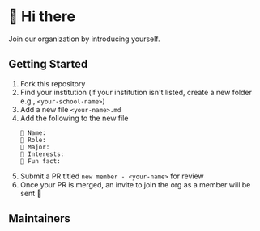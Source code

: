 # 👋 Hi there

Join our organization by introducing yourself.

## Getting Started

1. Fork this repository
2. Find your institution (if your institution isn't listed, create a new folder e.g., `<your-school-name>`)
3. Add a new file `<your-name>.md`
4. Add the following to the new file
   ```
   👋 Name: 
   🔎 Role: 
   📖 Major: 
   🧐 Interests: 
   🤯 Fun fact: 
   ```
5. Submit a PR titled `new member - <your-name>` for review
6. Once your PR is merged, an invite to join the org as a member will be sent 🥳

## Maintainers
